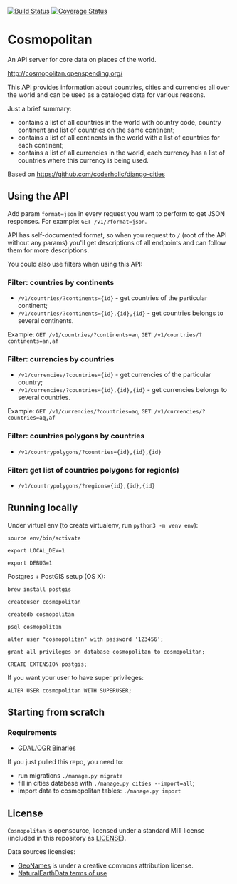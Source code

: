 [![Build Status](https://travis-ci.org/openspending/cosmopolitan.svg?branch=master)](https://travis-ci.org/openspending/cosmopolitan) [![Coverage Status](https://coveralls.io/repos/openspending/cosmopolitan/badge.svg?branch=master&service=github)](https://coveralls.io/github/openspending/cosmopolitan?branch=master)

# Cosmopolitan
An API server for core data on places of the world.

http://cosmopolitan.openspending.org/

This API provides information about countries, cities and currencies all over the world and can be used as a cataloged data for various reasons.

Just a brief summary:

* contains a list of all countries in the world with country code, country continent and list of countries on the same continent;
* contains a list of all continents in the world with a list of countries for each continent;
* contains a list of all currencies in the world, each currency has a list of countries where this currency is being used.

Based on https://github.com/coderholic/django-cities

## Using the API

Add param `format=json` in every request you want to perform to get JSON responses.
For example: `GET /v1/?format=json`.

API has self-documented format, so when you request to `/` (root of the API without any params) you'll get descriptions of all endpoints and can follow them for more descriptions.

You could also use filters when using this API:

### Filter: countries by continents

* `/v1/countries/?continents={id}` - get countries of the particular continent;
* `/v1/countries/?continents={id},{id},{id}` - get countries belongs to several continents.

Example: `GET /v1/countries/?continents=an`, `GET /v1/countries/?continents=an,af`

### Filter: currencies by countries

* `/v1/currencies/?countries={id}` - get currencies of the particular country;
* `/v1/currencies/?countries={id},{id},{id}` - get currencies belongs to several countries.

Example: `GET /v1/currencies/?countries=aq`, `GET /v1/currencies/?countries=aq,af`

### Filter: countries polygons by countries

* `/v1/countrypolygons/?countries={id},{id},{id}`

### Filter: get list of countries polygons for region(s)

* `/v1/countrypolygons/?regions={id},{id},{id}`

## Running locally

Under virtual env (to create virtualenv, run `python3 -m venv env`):

    source env/bin/activate

    export LOCAL_DEV=1

    export DEBUG=1

Postgres + PostGIS setup (OS X):

    brew install postgis

    createuser cosmopolitan

    createdb cosmopolitan

    psql cosmopolitan

    alter user "cosmopolitan" with password '123456';

    grant all privileges on database cosmopolitan to cosmopolitan;

    CREATE EXTENSION postgis;

If you want your user to have super privileges:

    ALTER USER cosmopolitan WITH SUPERUSER;

## Starting from scratch

### Requirements

* [GDAL/OGR Binaries](http://trac.osgeo.org/gdal/wiki/DownloadingGdalBinaries)

If you just pulled this repo, you need to:

* run migrations `./manage.py migrate`
* fill in cities database with `./manage.py cities --import=all`;
* import data to cosmopolitan tables: `./manage.py import`

## License

`Cosmopolitan` is opensource, licensed under a standard MIT license (included in this repository as [LICENSE](https://github.com/openspending/cosmopolitan/blob/master/LICENSE)).

Data sources licensies:

- [GeoNames](http://www.geonames.org/about.html) is under a creative commons attribution license.
- [NaturalEarthData terms of use](naturalearthdata.com/about/terms-of-use/)
